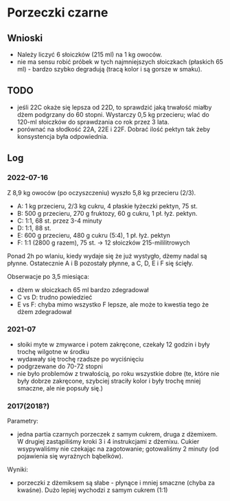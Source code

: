 Porzeczki czarne
================


Wnioski
-------

- Należy liczyć 6 słoiczków (215 ml) na 1 kg owoców.
- nie ma sensu robić próbek w tych najmniejszych słoiczkach (płaskich 65 ml) -
  bardzo szybko degradują (tracą kolor i są gorsze w smaku).



TODO
----

- jeśli 22C okaże się lepsza od 22D, to sprawdzić jaką trwałość miałby dżem
  podgrzany do 60 stopni. Wystarczy 0,5 kg przecieru; wlać do 120-ml słoiczków
  do sprawdzania co rok przez 3 lata.
- porównać na słodkość 22A, 22E i 22F. Dobrać ilość pektyn tak żeby
  konsystencja była odpowiednia.


Log
---

### 2022-07-16

Z 8,9 kg owoców (po oczyszczeniu) wyszło 5,8 kg przecieru (2/3).

- A: 1 kg przecieru, 2/3 kg cukru, 4 płaskie łyżeczki pektyn, 75 st.
- B: 500 g przecieru, 270 g fruktozy, 60 g cukru, 1 pł. łyż. pektyn.
- C: 1:1, 68 st. przez 3-4 minuty
- D: 1:1, 88 st.
- E: 600 g przecieru, 480 g cukru (5:4), 1 pł. łyż. pektyn
- F: 1:1 (2800 g razem), 75 st. -> 12 słoiczków 215-mililitrowych

Ponad 2h po wlaniu, kiedy wydaje się że już wystygło, dżemy nadal są płynne.
Ostatecznie A i B pozostały płynne, a C, D, E i F się ścięły.

Obserwacje po 3,5 miesiąca:
- dżem w słoiczkach 65 ml bardzo zdegradował
- C vs D: trudno powiedzieć
- E vs F: chyba mimo wszystko F lepsze, ale może to kwestia tego że dżem
  zdegradował


### 2021-07

- słoiki myte w zmywarce i potem zakręcone, czekały 12 godzin i były trochę
  wilgotne w środku
- wydawały się trochę rzadsze po wyciśnięciu
- podgrzewane do 70-72 stopni
- nie było problemów z trwałością, po roku wszystkie dobre (te, które nie były dobrze zakręcone, szybciej straciły kolor i były trochę mniej smaczne, ale nie popsuły się.)

### 2017(2018?)

Parametry:

- jedna partia czarnych porzeczek z samym cukrem, druga z dżemixem. W drugiej
  zastąpiliśmy kroki 3 i 4 instrukcjami z dżemixu. Cukier wsypywaliśmy nie
  czekając na zagotowanie; gotowaliśmy 2 minuty (od pojawienia się wyraźnych
  bąbelków).

Wyniki:

- porzeczki z dżemiksem są słabe - płynące i mniej smaczne (chyba za kwaśne).
  Dużo lepiej wychodzi z samym cukrem (1:1)
